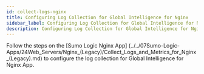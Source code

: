 ```yaml
---
id: collect-logs-nginx
title: Configuring Log Collection for Global Intelligence for Nginx
sidebar_label: Configuring Log Collection for Global Intelligence for Nginx
description: Configuring Log Collection for Global Intelligence for Nginx.
---
```


Follow the steps on the [Sumo Logic Nginx App] (../../07Sumo-Logic-Apps/24Web_Servers/Nginx_(Legacy)/Collect_Logs_and_Metrics_for_Nginx_(Legacy).md) to configure the log collection for Global Intelligence for Nginx App.
